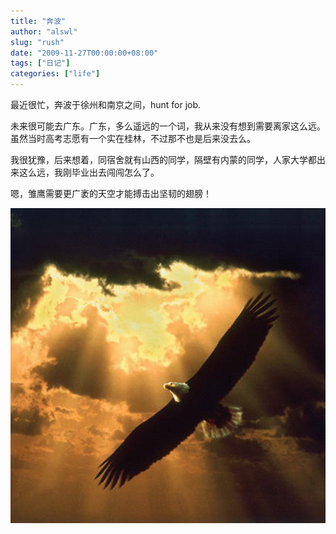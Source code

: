 ```yaml
---
title: "奔波"
author: "alswl"
slug: "rush"
date: "2009-11-27T00:00:00+08:00"
tags: ["日记"]
categories: ["life"]
---
```


最近很忙，奔波于徐州和南京之间，hunt for job.

未来很可能去广东。广东，多么遥远的一个词，我从来没有想到需要离家这么远。虽然当时高考志愿有一个实在桂林，不过那不也是后来没去么。

我很犹豫，后来想着，同宿舍就有山西的同学，隔壁有内蒙的同学，人家大学都出来这么远，我刚毕业出去闯闯怎么了。

嗯，雏鹰需要更广袤的天空才能搏击出坚韧的翅膀！

[![eagle](/images/upload_dropbox/200911/eagle.jpg)](/images/2009/11/eagle.jpg)

